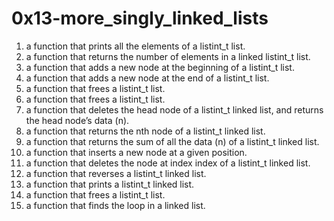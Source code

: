 # 0x13-more_singly_linked_lists
1. a function that prints all the elements of a listint_t list.
2. a function that returns the number of elements in a linked listint_t list.
3. a function that adds a new node at the beginning of a listint_t list.
4. a function that adds a new node at the end of a listint_t list.
5. a function that frees a listint_t list.
6. a function that frees a listint_t list.
7. a function that deletes the head node of a listint_t linked list, and returns the head node’s data (n).
8. a function that returns the nth node of a listint_t linked list.
9. a function that returns the sum of all the data (n) of a listint_t linked list.
10. a function that inserts a new node at a given position.
11. a function that deletes the node at index index of a listint_t linked list.
12. a function that reverses a listint_t linked list.
13. a function that prints a listint_t linked list.
14. a function that frees a listint_t list.
15. a function that finds the loop in a linked list.
